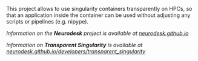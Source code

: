 This project allows to use singularity containers transparently on HPCs, so that an application inside the container can be used without adjusting any scripts or pipelines (e.g. nipype). 

_Information on the **Neurodesk** project is available at [neurodesk.github.io](https://neurodesk.github.io)_

_Information on **Transparent Singularity** is available at [neurodesk.github.io/developers/transparent_singularity](https://neurodesk.github.io/developers/transparent_singularity)_
